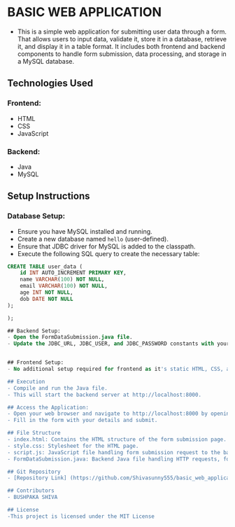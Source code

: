 # BASIC WEB APPLICATION

- This is a simple web application for submitting user data through a form. That allows users to input data, validate it, store it in a database, retrieve it, and display it in a table format. It includes both frontend and backend components to handle form submission, data processing, and storage in a MySQL database.

## Technologies Used

### Frontend:
- HTML
- CSS
- JavaScript

### Backend:
- Java
- MySQL

## Setup Instructions

### Database Setup:
- Ensure you have MySQL installed and running.
- Create a new database named `hello` (user-defined).
- Ensure that JDBC driver for MySQL is added to the classpath.
- Execute the following SQL query to create the necessary table:

```sql
CREATE TABLE user_data (
    id INT AUTO_INCREMENT PRIMARY KEY,
    name VARCHAR(100) NOT NULL,
    email VARCHAR(100) NOT NULL,
    age INT NOT NULL,
    dob DATE NOT NULL
);

);

## Backend Setup:
- Open the FormDataSubmission.java file.
- Update the JDBC_URL, JDBC_USER, and JDBC_PASSWORD constants with your MySQL database credentials.


## Frontend Setup:
- No additional setup required for frontend as it's static HTML, CSS, and JavaScript.

## Execution
- Compile and run the Java file.
- This will start the backend server at http://localhost:8000.

## Access the Application:
- Open your web browser and navigate to http://localhost:8000 by opening index.html file.
- Fill in the form with your details and submit.

## File Structure
- index.html: Contains the HTML structure of the form submission page.
- style.css: Stylesheet for the HTML page.
- script.js: JavaScript file handling form submission request to the backend.
- FormDataSubmission.java: Backend Java file handling HTTP requests, form data processing, and database interaction.

## Git Repository
- [Repository Link] (https://github.com/Shivasunny555/basic_web_application)

## Contributors
- BUSHPAKA SHIVA

## License
-This project is licensed under the MIT License
